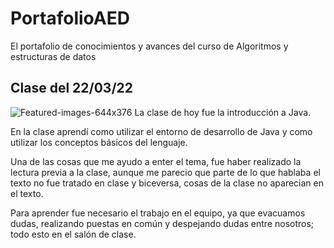 # PortafolioAED
El portafolio de conocimientos y avances del curso de Algoritmos y estructuras de datos

## Clase del 22/03/22
![Featured-images-644x376](https://user-images.githubusercontent.com/88668277/159607982-e46bda1c-7a0c-477b-9fd4-df89ed804961.jpg)
La clase de hoy fue la introducción a Java.

En la clase aprendí como utilizar el entorno de desarrollo de Java y como utilizar los conceptos básicos del lenguaje.

Una de las cosas que me ayudo a enter el tema, fue haber realizado la lectura previa a la clase, aunque me parecio que parte de lo que hablaba el texto no fue tratado en clase y biceversa, cosas de la clase no aparecian en el texto.

Para aprender fue necesario el trabajo en el equipo, ya que evacuamos dudas, realizando puestas en común y despejando dudas entre nosotros; todo esto en el salón de clase. 
